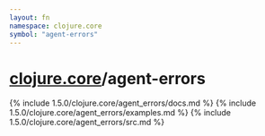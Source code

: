 ```yaml
---
layout: fn
namespace: clojure.core
symbol: "agent-errors"
---
```


# [clojure.core](../)/agent-errors

{% include 1.5.0/clojure.core/agent_errors/docs.md %}
{% include 1.5.0/clojure.core/agent_errors/examples.md %}
{% include 1.5.0/clojure.core/agent_errors/src.md %}

